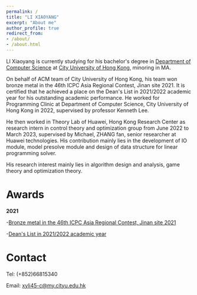 ```yaml
---
permalink: /
title: "LI XIAOYANG"
excerpt: "About me"
author_profile: true
redirect_from:
- /about/
- /about.html
---
```

LI Xiaoyang is currently studying for his bachelor's degree in [Department of Computer Science](https://www.cs.cityu.edu.hk/) 
at [City University of Hong Kong](https://www.cityu.edu.hk/), minoring in MA.

On behalf of ACM team of City University of Hong Kong, his team won bronze metal in the 46th ICPC Asia Regional Contest,
Jinan site 2021. It is certified that he achieved a place on the Dean's List in 2021/2022 academic year for his outstanding academic performance. 
He worked for Programming Clinic at Department of Computer Science, City University of Hong Kong in 2022, supervised by professor Kenneth Lee.

He then worked in Theory Lab of Huawei, Hong Kong Research Center as research intern in control theory and optimization group from June 2022 to March 2023,
supervised by Michael, ZHANG fan, senior researcher at Huawei technologies. His contribution mainly lies in the development of IO module, model presolve module 
and design of data structure for linear programming solver.

His research interest mainly lies in algorithm design and analysis, game theory and 
optimization theory.

Awards
======
**2021**

-[Bronze metal in the 46th ICPC Asia Regional Contest, Jinan site 2021](http://AharenDaisuki.github.io/files/mmw.pdf)

-[Dean's List in 2021/2022 academic year](http://AharenDaisuki.github.io/files/deansList_2021.pdf)

Contact
======
Tel: (+852)66815340

Email: xyli45-c@my.cityu.edu.hk